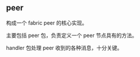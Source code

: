 ## peer

构成一个 fabric peer 的核心实现。

主要包括  peer  包，负责定义一个 peer 节点具有的方法。

handler 包处理 peer 收到的各种消息，十分关键。



